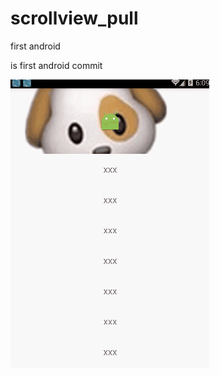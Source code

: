 # scrollview_pull
first android 

is first android commit

![Alt text](https://github.com/hu5712022/scrollview_pull/blob/master/show_demo.gif)

